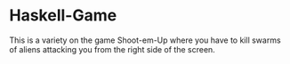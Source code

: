 # Haskell-Game
This is a variety on the game Shoot-em-Up where you have to kill swarms of aliens attacking you from the right side of the screen.
